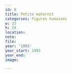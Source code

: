 ```yaml
---
id: 8
title: Petite maternit
categories: Figures humaines
w: 33
h: 24
location:
note:
file:
year: '1993'
year_start: 1993
year_end:
image:

---
```

